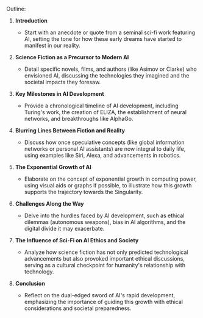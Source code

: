 Outline:

1. **Introduction**
   - Start with an anecdote or quote from a seminal sci-fi work featuring AI, setting the tone for how these early dreams have started to manifest in our reality.

2. **Science Fiction as a Precursor to Modern AI**
   - Detail specific novels, films, and authors (like Asimov or Clarke) who envisioned AI, discussing the technologies they imagined and the societal impacts they foresaw.

3. **Key Milestones in AI Development**
   - Provide a chronological timeline of AI development, including Turing's work, the creation of ELIZA, the establishment of neural networks, and breakthroughs like AlphaGo.

4. **Blurring Lines Between Fiction and Reality**
   - Discuss how once speculative concepts (like global information networks or personal AI assistants) are now integral to daily life, using examples like Siri, Alexa, and advancements in robotics.

5. **The Exponential Growth of AI**
   - Elaborate on the concept of exponential growth in computing power, using visual aids or graphs if possible, to illustrate how this growth supports the trajectory towards the Singularity.

6. **Challenges Along the Way**
   - Delve into the hurdles faced by AI development, such as ethical dilemmas (autonomous weapons), bias in AI algorithms, and the digital divide it may exacerbate.

7. **The Influence of Sci-Fi on AI Ethics and Society**
   - Analyze how science fiction has not only predicted technological advancements but also provoked important ethical discussions, serving as a cultural checkpoint for humanity's relationship with technology.

8. **Conclusion**
   - Reflect on the dual-edged sword of AI's rapid development, emphasizing the importance of guiding this growth with ethical considerations and societal preparedness.
